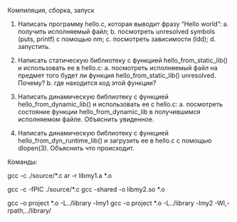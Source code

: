 Компиляция, сборка, запуск

1. Написать программу hello.c, которая выводит фразу “Hello world”:
a. получить исполняемый файл;
b. посмотреть unresolved symbols (puts, printf) с помощью nm;
c. посмотреть зависимости (ldd);
d. запустить.

2. Написать статическую библиотеку с функцией hello_from_static_lib() и
использовать ее в hello.c:
a. посмотреть исполняемый файл на предмет того будет ли функция
hello_from_static_lib() unresolved. Почему?
b. где находится код этой функции?

3. Написать динамическую библиотеку с функцией hello_from_dynamic_lib() и
использовать ее с hello.c:
a. посмотреть состояние функции hello_from_dynamic_lib в получившимся
исполняемом файле. Объяснить увиденное.

4. Написать динамическую библиотеку с функцией hello_from_dyn_runtime_lib() и
загрузить ее в hello.c с помощью dlopen(3). Объяснить что происходит.

Команды:

gcc -c ./source/*.c
ar -r libmy1.a *.o

gcc -c -fPIC ./source/*.c
gcc -shared -o libmy2.so *.o

gcc -o project *.o -L../library -lmy1
gcc -o project *.o -L../library -lmy2 -Wl,-rpath,../library/
